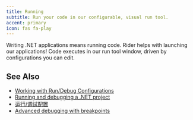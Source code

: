 ```yaml
---
title: Running
subtitle: Run your code in our configurable, visual run tool.
accent: primary
icon: fas fa-play
---
```


Writing .NET applications means running code. Rider helps with launching our applications! Code executes in our run tool window, driven by configurations you can edit.

## See Also
- [Working with Run/Debug Configurations](https://www.jetbrains.com/help/rider/Run_Debug_Configuration.html)
- [Running and debugging a .NET project](https://blog.jetbrains.com/dotnet/2017/08/21/running-debugging-net-project-rider/)
- [运行/调试配置](https://blog.jetbrains.com/dotnet/2017/08/23/rundebug-configurations-rider/)
- [Advanced debugging with breakpoints](https://blog.jetbrains.com/dotnet/2017/08/28/rider-advanced-debugging-breakpoints/)

